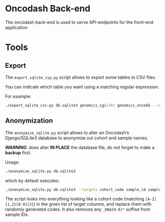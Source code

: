 # Oncodash Back-end

The oncodash back-end is used to serve API-endpoints for the front-end application


# Tools

## Export

The `export_sqlite_csp.py` script allows to export some tables to CSV files.

You can indicate which table you want using a matching regular expression.

For example:
```sh
./export_sqlite_csv.py db.sqlite3 genomics_cgi[dm] genomics_oncokb --log-level INFO --prefix test_
```

## Anonymization

The `anonymize_sqlite.py` script allows to alter an Oncodash’s Django/SQLite3
database to anonymize out cohort and sample names.

***WARNING***: does alter **IN PLACE** the database file, do not forget to make a **backup** first.

Usage:
```sh
./anonymize_sqlite.py db.sqlite3
```

which by default executes:
```sh
./anonymize_sqlite.py db.sqlite3 --targets cohort_code sample_id samples sample --log-level INFO
```

The script looks into everything looking like a cohort code (matching `[A-Z]{1,2}[0-9]{3}`)
in the given list of target columns, and replace them with randomly generated
codes.
It also removes any `_DNA[0-9]*` suffixe from sample IDs.

